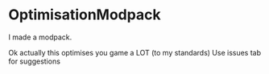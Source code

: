 # OptimisationModpack
I made a modpack.

Ok actually this optimises you game a LOT (to my standards)
Use issues tab for suggestions
